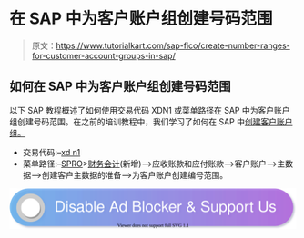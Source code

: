 # 在 SAP 中为客户账户组创建号码范围

> 原文：<https://www.tutorialkart.com/sap-fico/create-number-ranges-for-customer-account-groups-in-sap/>

## 如何在 SAP 中为客户账户组创建号码范围

以下 SAP 教程概述了如何使用交易代码 XDN1 或菜单路径在 SAP 中为客户账户组创建号码范围。在之前的培训教程中，我们学习了如何在 SAP 中[创建客户账户组。](https://www.tutorialkart.com/sap/define-customer-account-groups-in-sap/)

*   交易代码:–[xd n1](https://www.tutorialkart.com/sap-tcode/?search=xdn1)
*   菜单路径:–[SPRO](https://www.tutorialkart.com/sap/what-is-sap-spro-sap-reference-project-object/)>[财务会计](https://www.tutorialkart.com/sap-fico/what-is-sap-financial-accounting-sap-fi/)(新增)——>应收账款和应付账款——>客户账户——>主数据——>创建客户主数据的准备——>为客户账户创建编号范围。

[![](img/925da31b32d6bc3827932f6c8afb11bb.png)](https://www.tutorialkart.com/)